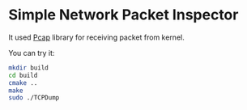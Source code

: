 # Simple Network Packet Inspector

It used [Pcap](https://github.com/the-tcpdump-group/libpcap) library for receiving packet from kernel.

You can try it:

```bash
mkdir build
cd build
cmake ..
make 
sudo ./TCPDump
```